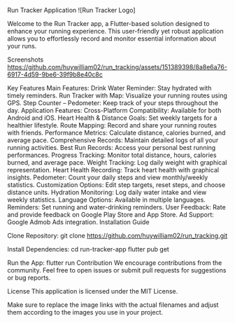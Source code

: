 Run Tracker Application
![Run Tracker Logo]

Welcome to the Run Tracker app, a Flutter-based solution designed to enhance your running experience. This user-friendly yet robust application allows you to effortlessly record and monitor essential information about your runs.

Screenshots
https://github.com/huywilliam02/run_tracking/assets/151389398/8a8e6a76-6917-4d59-9be6-39f9b8e40c8c

Key Features
Main Features:
Drink Water Reminder: Stay hydrated with timely reminders.
Run Tracker with Map: Visualize your running routes using GPS.
Step Counter – Pedometer: Keep track of your steps throughout the day.
Application Features:
Cross-Platform Compatibility: Available for both Android and iOS.
Heart Health & Distance Goals: Set weekly targets for a healthier lifestyle.
Route Mapping: Record and share your running routes with friends.
Performance Metrics: Calculate distance, calories burned, and average pace.
Comprehensive Records: Maintain detailed logs of all your running activities.
Best Run Records: Access your personal best running performances.
Progress Tracking: Monitor total distance, hours, calories burned, and average pace.
Weight Tracking: Log daily weight with graphical representation.
Heart Health Recording: Track heart health with graphical insights.
Pedometer: Count your daily steps and view monthly/weekly statistics.
Customization Options: Edit step targets, reset steps, and choose distance units.
Hydration Monitoring: Log daily water intake and view weekly statistics.
Language Options: Available in multiple languages.
Reminders: Set running and water-drinking reminders.
User Feedback: Rate and provide feedback on Google Play Store and App Store.
Ad Support: Google Admob Ads integration.
Installation Guide

Clone Repository:
git clone https://github.com/huywilliam02/run_tracking.git

Install Dependencies:
cd run-tracker-app
flutter pub get

Run the App:
flutter run
Contribution
We encourage contributions from the community. Feel free to open issues or submit pull requests for suggestions or bug reports.

License
This application is licensed under the MIT License.

Make sure to replace the image links with the actual filenames and adjust them according to the images you use in your project.
